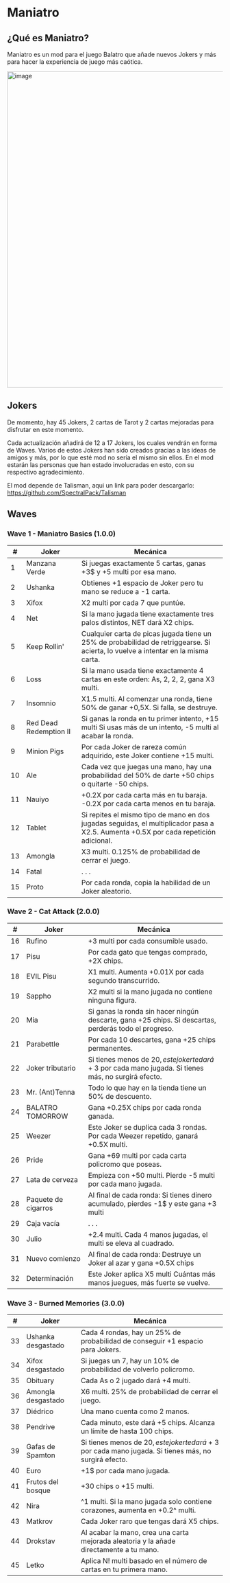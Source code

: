 # Maniatro

## ¿Qué es Maniatro?

Maniatro es un mod para el juego Balatro que añade nuevos Jokers y más para hacer la experiencia de juego más caótica.

<img width="1021" height="737" alt="image" src="https://github.com/user-attachments/assets/a8851da7-2241-401c-9cd3-dbe9ffbb69cf" />

## Jokers

De momento, hay 45 Jokers, 2 cartas de Tarot y 2 cartas mejoradas para disfrutar en este momento. 

Cada actualización añadirá de 12 a 17 Jokers, los cuales vendrán en forma de Waves. Varios de estos Jokers han sido creados gracias a las ideas de amigos y más, por lo que esté mod no sería el mismo sin ellos. En el mod estarán las personas que han estado involucradas en esto, con su respectivo agradecimiento.

El mod depende de Talisman, aqui un link para poder descargarlo: https://github.com/SpectralPack/Talisman

## Waves
### Wave 1 - Maniatro Basics (1.0.0) 
| #  | Joker                | Mecánica                                                                 |
|----|----------------------|--------------------------------------------------------------------------|
| 1  | Manzana Verde        | Si juegas exactamente 5 cartas, ganas +3$ y +5 multi por esa mano.|
| 2  | Ushanka              | Obtienes +1 espacio de Joker pero tu mano se reduce a -1 carta.|
| 3  | Xifox                | X2 multi por cada 7 que puntúe.|
| 4  | Net                  | Si la mano jugada tiene exactamente tres palos distintos, NET dará X2 chips.|
| 5  | Keep Rollin'         | Cualquier carta de picas jugada tiene un 25% de probabilidad de retriggearse. Si acierta, lo vuelve a intentar en la misma carta.|
| 6  | Loss                 | Si la mano usada tiene exactamente 4 cartas en este orden: As, 2, 2, 2, gana X3 multi.|
| 7  | Insomnio             | X1.5 multi. Al comenzar una ronda, tiene 50% de ganar +0,5X. Si falla, se destruye.|
| 8  | Red Dead Redemption II | Si ganas la ronda en tu primer intento, +15 multi Si usas más de un intento, -5 multi al acabar la ronda.|
| 9  | Minion Pigs          | Por cada Joker de rareza común adquirido, este Joker contiene +15 multi.|
| 10 | Ale                  | Cada vez que juegas una mano, hay una probabilidad del 50% de darte +50 chips o quitarte -50 chips.|
| 11 | Nauiyo               | +0.2X por cada carta más en tu baraja. -0.2X por cada carta menos en tu baraja.|
| 12 | Tablet               | Si repites el mismo tipo de mano en dos jugadas seguidas, el multiplicador pasa a X2.5. Aumenta +0.5X por cada repetición adicional.|
| 13 | Amongla              | X3 multi. 0.125% de probabilidad de cerrar el juego.|
| 14 | Fatal                | . . . |
| 15 | Proto                | Por cada ronda, copia la habilidad de un Joker aleatorio. |

### Wave 2 - Cat Attack (2.0.0)
| #  | Joker                | Mecánica                                                                 |
|----|----------------------|--------------------------------------------------------------------------|
| 16  | Rufino        | +3 multi por cada consumible usado.|
| 17  | Pisu              | Por cada gato que tengas comprado, +2X chips.|
| 18  | EVIL Pisu                | X1 multi. Aumenta +0.01X por cada segundo transcurrido.|
| 19 | Sappho                  | X2 multi si la mano jugada no contiene ninguna figura.|
| 20  | Mia         | Si ganas la ronda sin hacer ningún descarte, gana +25 chips. Si descartas, perderás todo el progreso.|
| 21 | Parabettle                 | Por cada 10 descartes, gana +25 chips permanentes.|
| 22  | Joker tributario             | Si tienes menos de 20$, este joker te dará +3$ por cada mano jugada. Si tienes más, no surgirá efecto.|
| 23 | Mr. (Ant)Tenna | Todo lo que hay en la tienda tiene un 50% de descuento.|
| 24 | BALATRO TOMORROW          | Gana +0.25X chips por cada ronda ganada.|
| 25 | Weezer                  | Este Joker se duplica cada 3 rondas. Por cada Weezer repetido, ganará +0.5X multi.|
| 26 | Pride               | Gana +69 multi por cada carta policromo que poseas.|
| 27 | Lata de cerveza               | Empieza con +50 multi. Pierde -5 multi por cada mano jugada.|
| 28 | Paquete de cigarros              | Al final de cada ronda: Si tienes dinero acumulado, pierdes -1$ y este gana +3 multi |
| 29 | Caja vacía                | . . . |
| 30 | Julio                | +2.4 multi. Cada 4 manos jugadas, el multi se eleva al cuadrado. |
| 31 | Nuevo comienzo                | Al final de cada ronda: Destruye un Joker al azar y gana +0.5X chips |
| 32 | Determinación                | Este Joker aplica X5 multi Cuántas más manos juegues, más fuerte se vuelve.|

### Wave 3 - Burned Memories (3.0.0)
| #  | Joker                | Mecánica                                                                 |
|----|----------------------|--------------------------------------------------------------------------|
| 33  | Ushanka desgastado | Cada 4 rondas, hay un 25% de probabilidad de conseguir +1 espacio para Jokers.|
| 34  | Xifox desgastado | Si juegas un 7, hay un 10% de probabilidad de volverlo policromo.|
| 35  | Obituary | Cada As o 2 jugado dará +4 multi.|
| 36 | Amongla desgastado | X6 multi. 25% de probabilidad de cerrar el juego.|
| 37  | Diédrico | Una mano cuenta como 2 manos. |
| 38 | Pendrive | Cada minuto, este dará +5 chips. Alcanza un límite de hasta 100 chips.|
| 39  | Gafas de Spamton | Si tienes menos de 20$, este joker te dará +3$ por cada mano jugada. Si tienes más, no surgirá efecto.|
| 40 | Euro | +1$ por cada mano jugada.|
| 41 | Frutos del bosque |+30 chips o +15 multi.|
| 42 | Nira | ^1 multi. Si la mano jugada solo contiene corazones, aumenta en +0.2^ multi.|
| 43 | Matkrov | Cada Joker raro que tengas dará X5 chips.|
| 44 | Drokstav | Al acabar la mano, crea una carta mejorada aleatoria y la añade directamente a tu mano.|
| 45 | Letko | Aplica N! multi basado en el número de cartas en tu primera mano.
